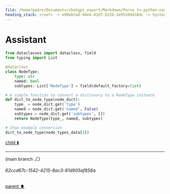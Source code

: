 ```yaml
---
file: /home/pedro/Documents/chatgpt_export/Markdown/Parse ts-python-node-types JSON.md
heading_stack: <root> -> e99eb7ad-94e4-41d7-b226-2e95209438dc -> System -> f5218b62-0612-4055-a04f-15c2a4456b30 -> System -> aaa24a7d-6d79-4f2a-aa46-73a3895b401a -> User -> e2bcdb24-7d4d-4880-bc78-36cac65ea2b7 -> Assistant -> 3af7ae0b-c579-4d4a-90d3-732ef36c4077 -> Assistant -> 8d7a4cfc-4710-4160-b2cd-0ae6821ce860 -> Tool -> 4d1b6605-d6a7-4faf-a82b-dbdbcecc9118 -> Assistant -> aaa292e7-abf4-48a3-8ec5-c9395760f1df -> User -> 95e92a2a-1ecc-4d37-a231-440fb0df8742 -> Assistant -> 61a16991-9ab7-4460-a1c6-a8b1a7370e7e -> Assistant
---
```

# Assistant

```python
from dataclasses import dataclass, field
from typing import List

@dataclass
class NodeType:
    type: str
    named: bool
    subtypes: List['NodeType'] = field(default_factory=list)

# A simple function to convert a dictionary to a NodeType instance
def dict_to_node_type(node_dict):
    type_ = node_dict.get('type')
    named = node_dict.get('named', False)
    subtypes = node_dict.get('subtypes', [])
    return NodeType(type_, named, subtypes)

# Show example conversion
dict_to_node_type(node_types_data[0])
```

[child ⬇️](#62ccd67c-1542-4215-8ac3-81d905af856a)

---

(main branch ⎇)
###### 62ccd67c-1542-4215-8ac3-81d905af856a
[parent ⬆️](#61a16991-9ab7-4460-a1c6-a8b1a7370e7e)

